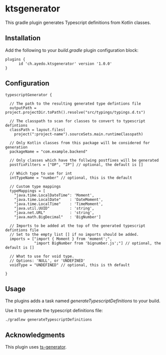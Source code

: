 # ktsgenerator

This gradle plugin generates Typescript definitions from Kotlin classes.

## Installation

Add the following to your *build.gradle* plugin configuration block:

    plugins {
          id 'ch.ayedo.ktsgenerator' version '1.0.0'
    }
    
## Configuration

    typescriptGenerator {
    
      // The path to the resulting generated type defintions file
      outputPath = project.projectDir.toPath().resolve("src/typings/typings.d.ts")
    
      // The classpath to scan for classes to convert to typescript defintions
      classPath = layout.files(
        project(":project-name").sourceSets.main.runtimeClasspath)
        
      // Only Kotlin classes from this package will be considered for generation
      packageName = "com.example.backend"

      // Only classes which have the follwing postfixes will be generated
      postfixFilters = ["OP", "IP"] // optional, the default is []

      // Which type to use for int
      intTypeName = "number" // optional, this is the default
    
      // Custom type mappings
      typeMappings = [
        "java.time.LocalDateTime": 'Moment',
        "java.time.LocalDate"    : 'DateMoment',
        "java.time.LocalTime"    : 'TimeMoment',
        "java.util.UUID"         : 'string',
        "java.net.URL"           : 'string',
        "java.math.BigDecimal"   : 'BigNumber']
      
      // Imports to be added at the top of the generated typescript defintions file
      // Set to the empty list [] if no imports should be added.
      imports = ["import { Moment } from 'moment';",
                 "import BigNumber from 'bignumber.js';"] // optional, the default is []
    
      // What to use for void type. 
      // Options: 'NULL', or 'UNDEFINED'
      voidType = "UNDEFINED" // optional, this is th default
    
    }
    
## Usage

The plugins adds a task named *generateTypescriptDefinitions* to your build.

Use it to generate the typescript definitions file:

    ./gradlew generateTypescriptDefinitions
    
## Acknowledgments

This plugin uses [ts-generator](https://github.com/ntrrgc/ts-generator).

